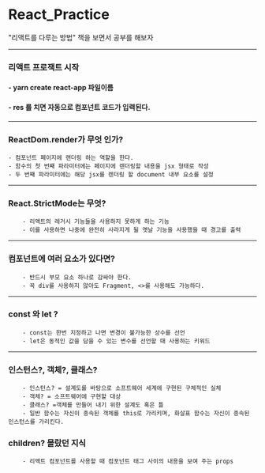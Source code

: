# React_Practice

"리액트를 다루는 방법" 책을 보면서 공부를 해보자

<hr>

### 리액트 프로잭트 시작

#### - yarn create react-app 파일이름

#### - res 를 치면 자동으로 컴포넌트 코드가 입력된다.

<hr/>

### ReactDom.render가 무엇 인가?

    - 컴포넌트 페이지에 랜더링 하는 역할을 한다.
    - 함수의 첫 번째 파라미터에는 페이지에 렌더링할 내용을 jsx 형태로 작성
    - 두 번째 파라미터에는 해당 jsx를 렌더링 할 document 내부 요소를 설정

<hr/>

### React.StrictMode는 무엇?

    	- 리액트의 레거시 기능들을 사용하지 못하게 하는 기능
    	- 이를 사용하면 나중에 완전히 사라지게 될 옛날 기능을 사용했을 때 경고를 출력

<hr/>

### 컴포넌트에 여러 요소가 있다면?

    	- 반드시 부모 요소 하나로 감싸야 한다.
    	- 꼭 div를 사용하지 않아도 Fragment, <>를 사용해도 가능하다.

<hr/>

### const 와 let ?

    	- const는 한번 지정하고 나면 변경이 불가능한 상수를 선언
    	- let은 동적인 값을 담을 수 있는 변수를 선언할 때 사용하는 키워드

<hr/>

### 인스턴스?, 객체?, 클래스?

    	- 인스턴스? = 설계도를 바탕으로 소프트웨어 세계에 구현된 구체적인 실체
    	- 객체? = 소프트웨어에 구현할 대상
    	- 클래스? =객체를 만들어 내기 위한 설계도 혹은 틀
    	- 일반 함수는 자신이 종속된 객체를 this로 가리키며, 화살표 함수는 자신이 종속된 인스턴스를 가리킨다.

### children? 몰랐던 지식

    	- 리액트 컴포넌트를 사용할 때 컴포넌트 태그 사이의 내용을 보여 주는 props

